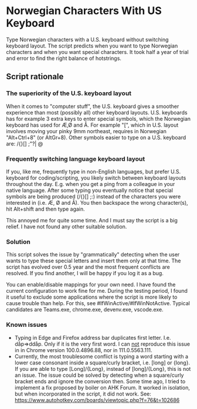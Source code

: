 # Norwegian Characters With US Keyboard
Type Norwegian characters with a U.S. keyboard without switching keyboard layout. The script predicts when you want to type Norwegian characters and when you want special characters. It took half a year of trial and error to find the right balance of hotstrings.

## Script rationale

### The superiority of the U.S. keyboard layout
When it comes to "computer stuff", the U.S. keyboard gives a smoother experience than most (possibly all) other keyboard layouts. U.S. keyboards has for example 3 extra keys to enter special symbols, which the Norwegian keyboard has used for Æ,Ø and Å. For example "[", which in U.S. layout involves moving your pinky 9mm northeast, requires in Norwegian "Alt+Ctrl+8" (or AltGr+8).
Other symbols easier to type on a U.S. keyboard are:
	/\{}[] ;"?| @

### Frequently switching language keyboard layout
If you, like me, frequently type in non-English languages, but prefer U.S. keyboard for coding/scripting, you likely switch between keyboard layouts throughout the day. E.g. when you get a ping from a colleague in your native language. After some typing you eventually notice that special symbols are being produced (/\{}[] ;:) instead of the characters you were interested in (i.e. Æ, Ø and Å). You then backspace the wrong character(s), hit Alt+shift and then type again.

This annoyed me for quite some time. And I must say the script is a big relief. I have not found any other suitable solution.

### Solution 
This script solves the issue by "grammatically" detecting when the user wants to type these special letters and insert them only at that time. The script has evolved over 0.5 year and the most frequent conflicts are resolved. If you find another, I will be happy if you log it as a bug.

You can enable/disable mappings for your own need. I have found the current configuration to work fine for me. During the testing period, I found it useful to exclude some applications where the script is more likely to cause trouble than help. For this, see #IfWinActive/#IfWinNotActive. Typical candidates are Teams.exe, chrome.exe, devenv.exe, vscode.exe.

### Known issues
- Typing in Edge and Firefox address bar duplicates first letter. I.e. dåp=>ddåp. Only if it is the very first word. I can <ins>not</ins> reproduce this issue in in Chrome version 100.0.4896.88, nor in 111.0.5563.111.
- Currently, the most troublesome conflict is typing a word starting with a lower case consonant inside a square/curly bracket, i.e. [long] or {long}. If you are able to type [Long]/{Long}, instead of [long]/{Long}, this is not an issue. The issue could be solved by detecting when a square/curly bracket ends and ignore the conversion then. Some time ago, I tried to implement a fix proposed by boiler on AHK Forum. It worked in isolation, but when incorporated in the script, it did not work. See: https://www.autohotkey.com/boards/viewtopic.php?f=76&t=102686